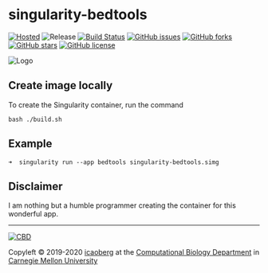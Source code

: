 # singularity-bedtools
[![Hosted](https://img.shields.io/badge/hosted-sylabs.io-red.svg)](https://cloud.sylabs.io/library/icaoberg/default/bedtools)
![Release](https://img.shields.io/badge/release-prealpha-red.svg)
[![Build Status](https://travis-ci.org/icaoberg/singularity-bedtools.svg?branch=master)](https://travis-ci.org/icaoberg/singularity-bedtools)
[![GitHub issues](https://img.shields.io/github/issues/icaoberg/singularity-bedtools.svg)](https://github.com/icaoberg/singularity-bedtools/issues)
[![GitHub forks](https://img.shields.io/github/forks/icaoberg/singularity-bedtools.svg)](https://github.com/icaoberg/singularity-bedtools/network)
[![GitHub stars](https://img.shields.io/github/stars/icaoberg/singularity-bedtools.svg)](https://github.com/icaoberg/singularity-bedtools/stargazers)
[![GitHub license](https://img.shields.io/badge/license-GPLv3-blue.svg)](https://www.gnu.org/licenses/quick-guide-gplv3.en.html)

![Logo](./images/logo.png)

## Create image locally
To create the Singularity container, run the command

```
bash ./build.sh
```

## Example
```
➜  singularity run --app bedtools singularity-bedtools.simg
```

## Disclaimer

I am nothing but a humble programmer creating the container for this wonderful app.

---
[![CBD](http://www.cbd.cmu.edu/wp-content/uploads/2017/07/wordpress-default.png)](http://www.cbd.cmu.edu)

Copyleft © 2019-2020 [icaoberg](http://www.andrew.cmu.edu/~icaoberg) at the [Computational Biology Department](http://www.cbd.cmu.edu) in [Carnegie Mellon University](http://www.cmu.edu)
